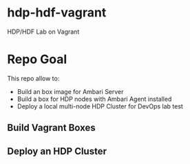 # hdp-hdf-vagrant
HDP/HDF Lab on Vagrant

# Repo Goal

This repo allow to:

* Build an box image for Ambari Server
* Build a box for HDP nodes with Ambari Agent installed
* Deploy a local multi-node HDP Cluster for DevOps lab test

## Build Vagrant Boxes

## Deploy an HDP Cluster
